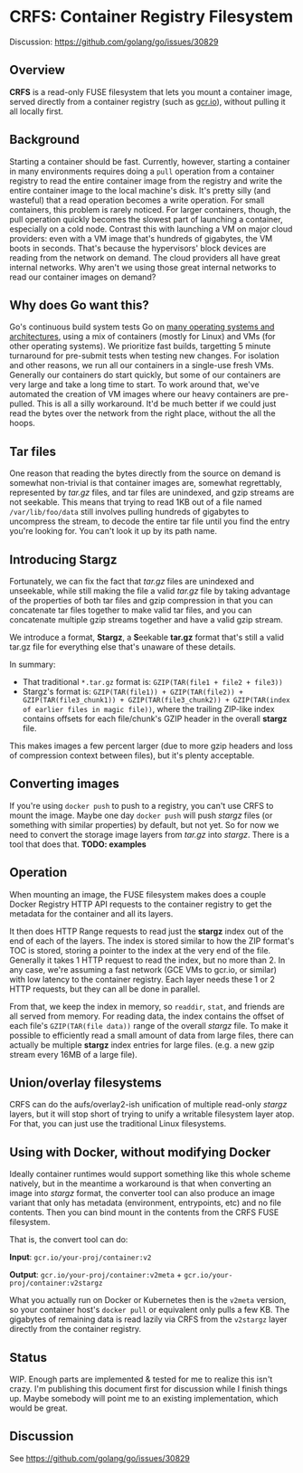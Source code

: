 # CRFS: Container Registry Filesystem

Discussion: https://github.com/golang/go/issues/30829

## Overview

**CRFS** is a read-only FUSE filesystem that lets you mount a
container image, served directly from a container registry (such as
[gcr.io](https://gcr.io/)), without pulling it all locally first.

## Background

Starting a container should be fast. Currently, however, starting a
container in many environments requires doing a `pull` operation from
a container registry to read the entire container image from the
registry and write the entire container image to the local machine's
disk. It's pretty silly (and wasteful) that a read operation becomes a
write operation. For small containers, this problem is rarely noticed.
For larger containers, though, the pull operation quickly becomes the
slowest part of launching a container, especially on a cold node.
Contrast this with launching a VM on major cloud providers: even with
a VM image that's hundreds of gigabytes, the VM boots in seconds.
That's because the hypervisors' block devices are reading from the
network on demand. The cloud providers all have great internal
networks. Why aren't we using those great internal networks to read
our container images on demand?

## Why does Go want this?

Go's continuous build system tests Go on [many operating systems and
architectures](https://build.golang.org/), using a mix of containers
(mostly for Linux) and VMs (for other operating systems). We
prioritize fast builds, targetting 5 minute turnaround for pre-submit
tests when testing new changes. For isolation and other reasons, we
run all our containers in a single-use fresh VMs. Generally our
containers do start quickly, but some of our containers are very large
and take a long time to start. To work around that, we've automated
the creation of VM images where our heavy containers are pre-pulled.
This is all a silly workaround. It'd be much better if we could just
read the bytes over the network from the right place, without the all
the hoops.

## Tar files

One reason that reading the bytes directly from the source on demand
is somewhat non-trivial is that container images are, somewhat
regrettably, represented by *tar.gz* files, and tar files are
unindexed, and gzip streams are not seekable. This means that trying
to read 1KB out of a file named `/var/lib/foo/data` still involves
pulling hundreds of gigabytes to uncompress the stream, to decode the
entire tar file until you find the entry you're looking for. You can't
look it up by its path name.

## Introducing Stargz

Fortunately, we can fix the fact that *tar.gz* files are unindexed and
unseekable, while still making the file a valid *tar.gz* file by
taking advantage of the properties of both tar files and gzip
compression in that you can concatenate tar files together to make
valid tar files, and you can concatenate multiple gzip streams
together and have a valid gzip stream.

We introduce a format, **Stargz**, a **S**eekable
**tar.gz** format that's still a valid tar.gz file for everything else
that's unaware of these details.

In summary:

* That traditional `*.tar.gz` format is: `GZIP(TAR(file1 + file2 + file3))`
* Stargz's format is: `GZIP(TAR(file1)) + GZIP(TAR(file2)) + GZIP(TAR(file3_chunk1)) + GZIP(TAR(file3_chunk2)) + GZIP(TAR(index of earlier files in magic file))`, where the trailing ZIP-like index contains offsets for each file/chunk's GZIP header in the overall **stargz** file.

This makes images a few percent larger (due to more gzip headers and
loss of compression context between files), but it's plenty
acceptable.

## Converting images

If you're using `docker push` to push to a registry, you can't use
CRFS to mount the image. Maybe one day `docker push` will push
*stargz* files (or something with similar properties) by default, but
not yet. So for now we need to convert the storage image layers from
*tar.gz* into *stargz*. There is a tool that does that. **TODO: examples**

## Operation

When mounting an image, the FUSE filesystem makes does a couple Docker
Registry HTTP API requests to the container registry to get the
metadata for the container and all its layers.

It then does HTTP Range requests to read just the **stargz** index out
of the end of each of the layers. The index is stored similar to how
the ZIP format's TOC is stored, storing a pointer to the index at the
very end of the file. Generally it takes 1 HTTP request to read the
index, but no more than 2. In any case, we're assuming a fast network
(GCE VMs to gcr.io, or similar) with low latency to the container
registry. Each layer needs these 1 or 2 HTTP requests, but they can
all be done in parallel.

From that, we keep the index in memory, so `readdir`, `stat`, and
friends are all served from memory. For reading data, the index
contains the offset of each file's `GZIP(TAR(file data))` range of the
overall *stargz* file. To make it possible to efficiently read a small
amount of data from large files, there can actually be multiple
**stargz** index entries for large files. (e.g. a new gzip stream
every 16MB of a large file).

## Union/overlay filesystems

CRFS can do the aufs/overlay2-ish unification of multiple read-only
*stargz* layers, but it will stop short of trying to unify a writable
filesystem layer atop. For that, you can just use the traditional
Linux filesystems.

## Using with Docker, without modifying Docker

Ideally container runtimes would support something like this whole
scheme natively, but in the meantime a workaround is that when
converting an image into *stargz* format, the converter tool can also
produce an image variant that only has metadata (environment,
entrypoints, etc) and no file contents. Then you can bind mount in the
contents from the CRFS FUSE filesystem.

That is, the convert tool can do:

**Input**: `gcr.io/your-proj/container:v2`

**Output**: `gcr.io/your-proj/container:v2meta` + `gcr.io/your-proj/container:v2stargz`

What you actually run on Docker or Kubernetes then is the `v2meta`
version, so your container host's `docker pull` or equivalent only
pulls a few KB. The gigabytes of remaining data is read lazily via
CRFS from the `v2stargz` layer directly from the container registry.

## Status

WIP. Enough parts are implemented & tested for me to realize this
isn't crazy. I'm publishing this document first for discussion while I
finish things up. Maybe somebody will point me to an existing
implementation, which would be great.

## Discussion

See https://github.com/golang/go/issues/30829
